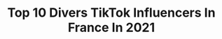 ---
title: Top 10 Divers TikTok Influencers In France In 2021
description: >-
  Find top divers TikTok influencers in France in 2021. Most popular hashtags: #foryou #fyp #pourtoi #viral.
platform: TikTok
hits: 20
text_top: See the most popular TikTok accounts on inBeat.
text_bottom: Our platform has 20 TikTok influencers like this in France for you to contact.
profiles:
  - username: "french.cliff.connection"
    fullname: >-
      French Cliff
    bio: >-
      Cliff/adrénaline/sport extrême🤘🏼 IG: @french.cliff.connection @robin.the.diver
    location: "France"
    followers: 432300
    engagement: 1216
    commentsToLikes: 0.017211
    id: ckb9onpq2j4m80j23p1bakz39
    verified: false
    hashtags: "#summervibes, #pourtoi, #cliffjumping, #summer"
  - username: "leroiborgneee"
    fullname: >-
      Le Roi Borgne
    bio: >-
      Blagues/Sketchs divers et variés de qualité discutable Insta : leroiborgneee
    location: "France"
    followers: 3731
    engagement: 1273
    commentsToLikes: 0.021888
    id: ckbf630ulvihy0j23qbbpi95f
    verified: false
    hashtags: "#coronavirus, #iletaitunefarce, #pourtoi, #rire"
  - username: "rhiannan_iffland"
    fullname: >-
      Rhiannan Iffland
    bio: >-
      Diver. Extreme Vids. Instagram @rhiannan_iffland
    location: "France"
    followers: 41800
    engagement: 1063
    commentsToLikes: 0.011001
    id: ck9ke9kauxxg90j787mj07x5g
    verified: false
    hashtags: "#flip, #fly, #sport, #flips"
  - username: "madein.algeria"
    fullname: >-
      🦋
    bio: >-
      🇩🇿 S/o to my 44.1k followers
    location: "France"
    followers: 44200
    engagement: 1562
    commentsToLikes: 0.031823
    id: ckcuuqrwskyht0j232j7unbip
    verified: false
    hashtags: "#muslim, #foryoupage, #arabgirls, #tiktokarab"
  - username: "fighterpilot_life"
    fullname: >-
      Fighter Pilot
    bio: >-
      I just want to share the best of Aviation ! ✈️📩: Fighterpilotcontact@gmail.com
    location: "France"
    followers: 415200
    engagement: 1395
    commentsToLikes: 0.010908
    id: ckdn8llytfezw0j232ehd9vuh
    verified: false
    hashtags: "#foryou, #jet, #plane, #us"
  - username: "vladimir_metivier"
    fullname: >-
      vlad
    bio: >-
      Professional drone pilot ! 🇫🇷
    location: "France"
    followers: 87100
    engagement: 679
    commentsToLikes: 0.022445
    id: ck8hqisb94arj0j783ctxzjf0
    verified: false
    hashtags: "#iceland, #tiktokacademie, #travel, #fpvdrone"
  - username: "lajoueusedefortnite.30"
    fullname: >-
      _JeSuisUneFille_
    bio: >-
      Tous mes skins vont se mettre à fond pour vous divertir
    location: "France"
    followers: 53800
    engagement: 2123
    commentsToLikes: 0.075277
    id: ckacx6yg0vvv50i78w5rnr2z0
    verified: false
    hashtags: "#duo"
  - username: "lilouteborie"
    fullname: >-
      Liloute
    bio: >-
      26 ans ici pour rire et ce divertir ici c'est pas meetic 😊
    location: "France"
    followers: 98700
    engagement: 1674
    commentsToLikes: 0.033049
    id: ck9m28l28j5db0j78bh1w5cz4
    verified: false
    hashtags: "#duo"
  - username: "kevcritik"
    fullname: >-
      kevcritik
    bio: >-
      MA CHAINE YOUTUBE : KEV CRITIK 💫 (55k) vidéos humour/divertissement 🥳 Nice ☀️
    location: "France"
    followers: 19200
    engagement: 1386
    commentsToLikes: 0.044912
    id: ckcuof380ifc90j23n0wu160i
    verified: false
    hashtags: "#foryou, #pourtoi, #couplegoals, #couple"
  - username: "sanogo.225"
    fullname: >-
      Sanogo seydou
    bio: >-
      Juste pour se divertir Merci les amis 200k 🎉🎉❤️❤️ 🙏🏾🙏🏾
    location: "France"
    followers: 224400
    engagement: 938
    commentsToLikes: 0.034090
    id: ckb9em2lc29th0j23jzaopc92
    verified: false
    hashtags: "#tiktok225, #cotedivoire, #france, #pourtoi"
---